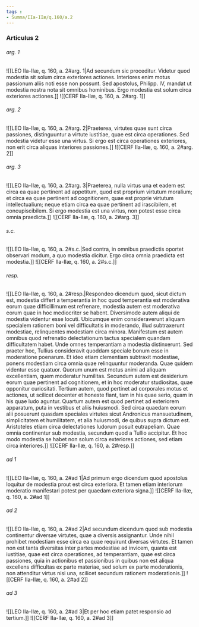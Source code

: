 ```yaml
---
tags : 
- Summa/IIa-IIæ/q.160/a.2
---
```


### Articulus 2

###### arg. 1
![[LEO IIa-IIæ, q. 160, a. 2#arg. 1|Ad secundum sic proceditur. Videtur quod modestia sit solum circa exteriores actiones. Interiores enim motus passionum aliis noti esse non possunt. Sed apostolus, Philipp. IV, mandat ut modestia nostra nota sit omnibus hominibus. Ergo modestia est solum circa exteriores actiones.]]
![[CERF IIa-IIæ, q. 160, a. 2#arg. 1]]

###### arg. 2
![[LEO IIa-IIæ, q. 160, a. 2#arg. 2|Praeterea, virtutes quae sunt circa passiones, distinguuntur a virtute iustitiae, quae est circa operationes. Sed modestia videtur esse una virtus. Si ergo est circa operationes exteriores, non erit circa aliquas interiores passiones.]]
![[CERF IIa-IIæ, q. 160, a. 2#arg. 2]]

###### arg. 3
![[LEO IIa-IIæ, q. 160, a. 2#arg. 3|Praeterea, nulla virtus una et eadem est circa ea quae pertinent ad appetitum, quod est proprium virtutum moralium; et circa ea quae pertinent ad cognitionem, quae est proprie virtutum intellectualium; neque etiam circa ea quae pertinent ad irascibilem, et concupiscibilem. Si ergo modestia est una virtus, non potest esse circa omnia praedicta.]]
![[CERF IIa-IIæ, q. 160, a. 2#arg. 3]]

###### s.c.
![[LEO IIa-IIæ, q. 160, a. 2#s.c.|Sed contra, in omnibus praedictis oportet observari modum, a quo modestia dicitur. Ergo circa omnia praedicta est modestia.]]
![[CERF IIa-IIæ, q. 160, a. 2#s.c.]]

###### resp.
![[LEO IIa-IIæ, q. 160, a. 2#resp.|Respondeo dicendum quod, sicut dictum est, modestia differt a temperantia in hoc quod temperantia est moderativa eorum quae difficillimum est refrenare, modestia autem est moderativa eorum quae in hoc mediocriter se habent. Diversimode autem aliqui de modestia videntur esse locuti. Ubicumque enim consideraverunt aliquam specialem rationem boni vel difficultatis in moderando, illud subtraxerunt modestiae, relinquentes modestiam circa minora. Manifestum est autem omnibus quod refrenatio delectationum tactus specialem quandam difficultatem habet. Unde omnes temperantiam a modestia distinxerunt. Sed praeter hoc, Tullius consideravit quoddam speciale bonum esse in moderatione poenarum. Et ideo etiam clementiam subtraxit modestiae, ponens modestiam circa omnia quae relinquuntur moderanda. Quae quidem videntur esse quatuor. Quorum unum est motus animi ad aliquam excellentiam, quem moderatur humilitas. Secundum autem est desiderium eorum quae pertinent ad cognitionem, et in hoc moderatur studiositas, quae opponitur curiositati. Tertium autem, quod pertinet ad corporales motus et actiones, ut scilicet decenter et honeste fiant, tam in his quae serio, quam in his quae ludo aguntur. Quartum autem est quod pertinet ad exteriorem apparatum, puta in vestibus et aliis huiusmodi. Sed circa quaedam eorum alii posuerunt quasdam speciales virtutes sicut Andronicus mansuetudinem, simplicitatem et humilitatem, et alia huiusmodi, de quibus supra dictum est. Aristoteles etiam circa delectationes ludorum posuit eutrapeliam. Quae omnia continentur sub modestia, secundum quod a Tullio accipitur. Et hoc modo modestia se habet non solum circa exteriores actiones, sed etiam circa interiores.]]
![[CERF IIa-IIæ, q. 160, a. 2#resp.]]

###### ad 1
![[LEO IIa-IIæ, q. 160, a. 2#ad 1|Ad primum ergo dicendum quod apostolus loquitur de modestia prout est circa exteriora. Et tamen etiam interiorum moderatio manifestari potest per quaedam exteriora signa.]]
![[CERF IIa-IIæ, q. 160, a. 2#ad 1]]

###### ad 2
![[LEO IIa-IIæ, q. 160, a. 2#ad 2|Ad secundum dicendum quod sub modestia continentur diversae virtutes, quae a diversis assignantur. Unde nihil prohibet modestiam esse circa ea quae requirunt diversas virtutes. Et tamen non est tanta diversitas inter partes modestiae ad invicem, quanta est iustitiae, quae est circa operationes, ad temperantiam, quae est circa passiones, quia in actionibus et passionibus in quibus non est aliqua excellens difficultas ex parte materiae, sed solum ex parte moderationis, non attenditur virtus nisi una, scilicet secundum rationem moderationis.]]
![[CERF IIa-IIæ, q. 160, a. 2#ad 2]]

###### ad 3
![[LEO IIa-IIæ, q. 160, a. 2#ad 3|Et per hoc etiam patet responsio ad tertium.]]
![[CERF IIa-IIæ, q. 160, a. 2#ad 3]]

